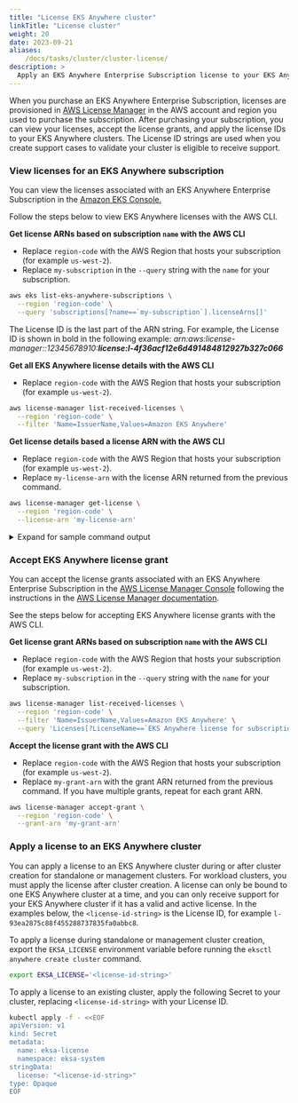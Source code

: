 ```yaml
---
title: "License EKS Anywhere cluster"
linkTitle: "License cluster"
weight: 20
date: 2023-09-21
aliases:
    /docs/tasks/cluster/cluster-license/
description: >
  Apply an EKS Anywhere Enterprise Subscription license to your EKS Anywhere cluster
---
```


When you purchase an EKS Anywhere Enterprise Subscription, licenses are provisioned in [AWS License Manager](https://docs.aws.amazon.com/license-manager/latest/userguide/license-manager.html) in the AWS account and region you used to purchase the subscription. After purchasing your subscription, you can view your licenses, accept the license grants, and apply the license IDs to your EKS Anywhere clusters. The License ID strings are used when you create support cases to validate your cluster is eligible to receive support.

### View licenses for an EKS Anywhere subscription

You can view the licenses associated with an EKS Anywhere Enterprise Subscription in the [Amazon EKS Console.](https://console.aws.amazon.com/eks/home#/eks-anywhere)

Follow the steps below to view EKS Anywhere licenses with the AWS CLI.

**Get license ARNs based on subscription `name` with the AWS CLI**

- Replace `region-code` with the AWS Region that hosts your subscription (for example `us-west-2`).
- Replace `my-subscription` in the `--query` string with the `name` for your subscription.

```bash
aws eks list-eks-anywhere-subscriptions \
  --region 'region-code' \
  --query 'subscriptions[?name==`my-subscription`].licenseArns[]'
```

The License ID is the last part of the ARN string. For example, the License ID is shown in bold in the following example: *arn:aws:license-manager::12345678910:**license:l-4f36acf12e6d491484812927b327c066***

**Get all EKS Anywhere license details with the AWS CLI**

- Replace `region-code` with the AWS Region that hosts your subscription (for example `us-west-2`).

```bash
aws license-manager list-received-licenses \
  --region 'region-code' \
  --filter 'Name=IssuerName,Values=Amazon EKS Anywhere'
```

**Get license details based a license ARN with the AWS CLI**

- Replace `region-code` with the AWS Region that hosts your subscription (for example `us-west-2`).
- Replace `my-license-arn` with the license ARN returned from the previous command.

```bash
aws license-manager get-license \
  --region 'region-code' \
  --license-arn 'my-license-arn'
```

<details>
  <summary>Expand for sample command output</summary>
  <br /> 
  {{% content "get-license-output.md" %}}
</details>

### Accept EKS Anywhere license grant

You can accept the license grants associated with an EKS Anywhere Enterprise Subscription in the [AWS License Manager Console](https://console.aws.amazon.com/license-manager/) following the instructions in the [AWS License Manager documentation](https://docs.aws.amazon.com/license-manager/latest/userguide/granted-licenses.html). 

See the steps below for accepting EKS Anywhere license grants with the AWS CLI.

**Get license grant ARNs based on subscription `name` with the AWS CLI**

- Replace `region-code` with the AWS Region that hosts your subscription (for example `us-west-2`).
- Replace `my-subscription` in the `--query` string with the `name` for your subscription.

```bash
aws license-manager list-received-licenses \
  --region 'region-code' \
  --filter 'Name=IssuerName,Values=Amazon EKS Anywhere' \
  --query 'Licenses[?LicenseName==`EKS Anywhere license for subscription my-subscription`].LicenseMetadata[].Value'
```

**Accept the license grant with the AWS CLI**

- Replace `region-code` with the AWS Region that hosts your subscription (for example `us-west-2`).
- Replace `my-grant-arn` with the grant ARN returned from the previous command. If you have multiple grants, repeat for each grant ARN.

```bash
aws license-manager accept-grant \
  --region 'region-code' \
  --grant-arn 'my-grant-arn'
```

### Apply a license to an EKS Anywhere cluster

You can apply a license to an EKS Anywhere cluster during or after cluster creation for standalone or management clusters. For workload clusters, you must apply the license after cluster creation. A license can only be bound to one EKS Anywhere cluster at a time, and you can only receive support for your EKS Anywhere cluster if it has a valid and active license. In the examples below, the `<license-id-string>` is the License ID, for example `l-93ea2875c88f455288737835fa0abbc8`.

To apply a license during standalone or management cluster creation, export the `EKSA_LICENSE` environment variable before running the `eksctl anywhere create cluster` command.

```bash
export EKSA_LICENSE='<license-id-string>'
```

To apply a license to an existing cluster, apply the following Secret to your cluster, replacing `<license-id-string>` with your License ID.

   ```bash
   kubectl apply -f - <<EOF 
   apiVersion: v1
   kind: Secret
   metadata:
     name: eksa-license
     namespace: eksa-system
   stringData:
     license: "<license-id-string>"
   type: Opaque
   EOF
   ```

